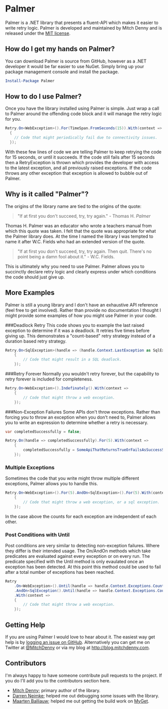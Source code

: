Palmer
======
Palmer is a .NET library that presents a fluent-API which makes it easier to write retry logic. Palmer is developed and maintained by Mitch Denny and is released under the [MIT license](LICENSE).

How do I get my hands on Palmer?
--------------------------------
You can download Palmer is source from GitHub, however as a .NET developer it would be far easier to use NuGet. Simply bring up your package management console and install the package.

```powershell
Install-Package Palmer
```

How to do I use Palmer?
-----------------------
Once you have the library installed using Palmer is simple. Just wrap a call to Palmer around the offending code block and it will manage the retry logic for you.

```c#
Retry.On<WebException>().For(TimeSpan.FromSeconds(15)).With(context =>
  {
	// Code that might periodically fail due to connectivity issues.
  });
```

With these few lines of code we are telling Palmer to keep retrying the code for 15 seconds, or until it succeeds. If the code still fails after 15 seconds then a RetryException is thrown which provides the developer with access to the latest exception, and all previously raised exceptions. If the code throws any other exception that exception is allowed to bubble out of Palmer.

Why is it called "Palmer"?
--------------------------
The origins of the library name are tied to the origins of the quote:

> "If at first you don't succeed, try, try again." - Thomas H. *Palmer*

Thomas H. Palmer was an educator who wrote a teachers manual from which this quote was taken. I felt that the quote was appropriate for what the Palmer library does. At the time I named the library I was tempted to name it after W.C. Fields who had an extended version of the quote.

> "If at first you don't succeed, try, try again. Then quit. There's no point being a damn fool about it." - W.C. Fields.

This is ultimately why you need to use Palmer. Palmer allows you to succinctly declare retry logic and clearly express under which conditions the code should just give up.

More Examples
------------------
Palmer is still a young library and I don't have an exhaustive API reference (feel free to get involved). Rather than provide no documentation I thought I might provide some examples of how you might use Palmer in your code.

###Deadlock Retry
This code shows you to example the last raised exception to determine if it was a deadlock. It retries five times before giving up. This demonstrates a "count-based" retry strategy instead of a duration based retry strategy.

```c#
Retry.On<SqlException>(handle => (handle.Context.LastException as SqlException).Number == 1205).For(5).With(context =>
	{
		// Code that might result in a SQL deadlock.
	});
```

###Retry Forever
Normally you wouldn't retry forever, but the capability to retry forever is included for completeness.

```c#
Retry.On<WebException>().Indefinately().With(context =>
	{
		// Code that might throw a web exception.
	});
```

###Non-Exception Failures
Some APIs don't throw exceptions. Rather than forcing you to throw an exception when you don't need to, Palmer allows you to write an expression to determine whether a retry is necessary.

```c#
var completedSuccessfully = false;

Retry.On(handle => completedSuccessfully).For(5).With(context =>
	{
		completedSuccessfully = SomeApiThatReturnsTrueOrFailsAsSuccessStatus();
	});
```

### Multiple Exceptions
Sometimes the code that you write might throw multiple different exceptions, Palmer allows you to handle this.

```c#
Retry.On<WebException>().For(5).AndOn<SqlException>().For(5).With(context =>
	{
		// Code that might throw a web exception, or a sql exception.
	});
```

In the case above the counts for each exception are independent of each other.

### Post Conditions with Until
Post conditions are very similar to detecting non-exception failures. Where they differ is their intended usage. The On/AndOn methods which take predicates are evaluated against every exception or on every run. The predicate specified with the Until method is only evaulated once an exception has been detected. At this point this method could be used to fail after a total number of exceptions has been reached.

```c#
Retry
	.On<WebException>().Until(handle => handle.Context.Exceptions.Count() > 10)
	.AndOn<SqlException().Until(handle => handle.Context.Exceptions.Count() > 10)
	.With(context =>
	{
		// Code that might throw a web exception.
	});
```

Getting Help
------------
If you are using Palmer I would love to hear about it. The easiest way get help is by [logging an issue on GitHub](https://github.com/MitchDenny/Palmer/issues). Alternatively you can get me on Twitter at [@MitchDenny](http://twitter.com/MitchDenny) or via my blog at http://blog.mitchdenny.com. 

Contributors
------------
I'm always happy to have someone contribute pull requests to the project. If you do I'll add you to the contributors section here.

- [Mitch Denny](http://blog.mitchdenny.com); primary author of the library.
- [Darren Neimke](http://neimke.blogspot.com.au/); helped me out debugging some issues with the library.
- [Maarten Balliauw](http://blog.maartenballiauw.be); helped me out getting the build work on [MyGet](http://myget.org).
